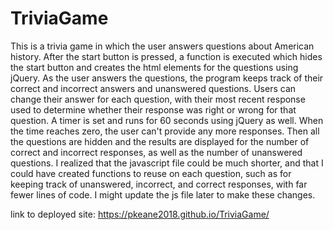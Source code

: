 # TriviaGame
This is a trivia game in which the user answers questions about American history. After the start button is pressed, a function is executed which hides the start button and creates the html elements for the questions using jQuery. As the user answers the questions, the program keeps track of their correct and incorrect answers and unanswered questions. Users can change their answer for each question, with their most recent response used to determine whether their response was right or wrong for that question. A timer is set and runs for 60 seconds using jQuery as well. When the time reaches zero, the user can't provide any more responses. Then all the questions are hidden and the results are displayed for the number of correct and incorrect responses, as well as the number of unanswered questions. I realized that the javascript file could be much shorter, and that I could have created functions to reuse on each question, such as for keeping track of unanswered, incorrect, and correct responses, with far fewer lines of code. I might update the js file later to make these changes. 

link to deployed site: https://pkeane2018.github.io/TriviaGame/
